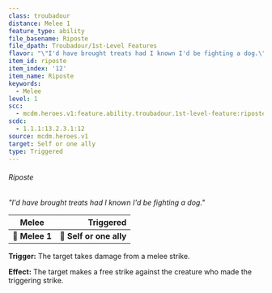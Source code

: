 ```yaml
---
class: troubadour
distance: Melee 1
feature_type: ability
file_basename: Riposte
file_dpath: Troubadour/1st-Level Features
flavor: "\"I'd have brought treats had I known I'd be fighting a dog.\""
item_id: riposte
item_index: '12'
item_name: Riposte
keywords:
  - Melee
level: 1
scc:
  - mcdm.heroes.v1:feature.ability.troubadour.1st-level-feature:riposte
scdc:
  - 1.1.1:13.2.3.1:12
source: mcdm.heroes.v1
target: Self or one ally
type: Triggered
---
```


###### Riposte

*"I'd have brought treats had I known I'd be fighting a dog."*

| **Melee**      |           **Triggered** |
| -------------- | ----------------------: |
| **📏 Melee 1** | **🎯 Self or one ally** |

**Trigger:** The target takes damage from a melee strike.

**Effect:** The target makes a free strike against the creature who made the triggering strike.
